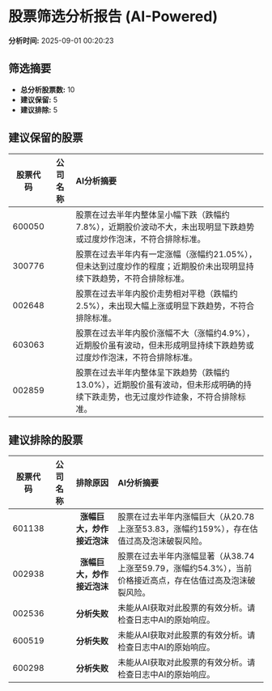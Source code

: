 # 股票筛选分析报告 (AI-Powered)

**分析时间:** 2025-09-01 00:20:23

## 筛选摘要

- **总分析股票数:** 10
- **建议保留:** 5
- **建议排除:** 5

## 建议保留的股票

| 股票代码 | 公司名称 | AI分析摘要 |
|:---:|:---:|:---|
| 600050 |  | 股票在过去半年内整体呈小幅下跌（跌幅约7.8%），近期股价波动不大，未出现明显下跌趋势或过度炒作泡沫，不符合排除标准。 |
| 300776 |  | 股票在过去半年内有一定涨幅（涨幅约21.05%），但未达到过度炒作的程度；近期股价未出现明显持续下跌趋势，不符合排除标准。 |
| 002648 |  | 股票在过去半年内股价走势相对平稳（跌幅约2.5%），未出现大幅上涨或明显下跌趋势，不符合排除标准。 |
| 603063 |  | 股票在过去半年内股价涨幅不大（涨幅约4.9%），近期股价虽有波动，但未形成明显持续下跌趋势或过度炒作泡沫，不符合排除标准。 |
| 002859 |  | 股票在过去半年内整体呈下跌趋势（跌幅约13.0%），近期股价虽有波动，但未形成明确的持续下跌走势，也无过度炒作迹象，不符合排除标准。 |

## 建议排除的股票

| 股票代码 | 公司名称 | 排除原因 | AI分析摘要 |
|:---:|:---:|:---:|:---|
| 601138 |  | **涨幅巨大，炒作接近泡沫** | 股票在过去半年内涨幅巨大（从20.78上涨至53.83，涨幅约159%），存在估值过高及泡沫破裂风险。 |
| 002938 |  | **涨幅巨大，炒作接近泡沫** | 股票在过去半年内涨幅显著（从38.74上涨至59.79，涨幅约54.3%），当前价格接近高点，存在估值过高及泡沫破裂风险。 |
| 002536 |  | **分析失败** | 未能从AI获取对此股票的有效分析。请检查日志中AI的原始响应。 |
| 600519 |  | **分析失败** | 未能从AI获取对此股票的有效分析。请检查日志中AI的原始响应。 |
| 600298 |  | **分析失败** | 未能从AI获取对此股票的有效分析。请检查日志中AI的原始响应。 |
